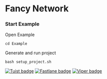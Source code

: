 # Fancy Network

### Start Example

Open Example
```
cd Example
```

Generate and run project
```
bash setup_project.sh
```

[![Tuist badge](https://img.shields.io/badge/Powered%20by-Tuist-blue)](https://tuist.io)
[![Fastlane badge](https://img.shields.io/badge/Powered%20by-Fastlane-orange)](https://fastlane.tools)
[![Viper badge](https://img.shields.io/badge/Architecture-Viper-green)](https://github.com/strongself/The-Book-of-VIPER)
